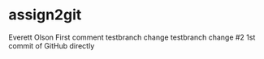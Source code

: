 # assign2git
Everett Olson
First comment
testbranch change
testbranch change #2
1st commit of GitHub directly
